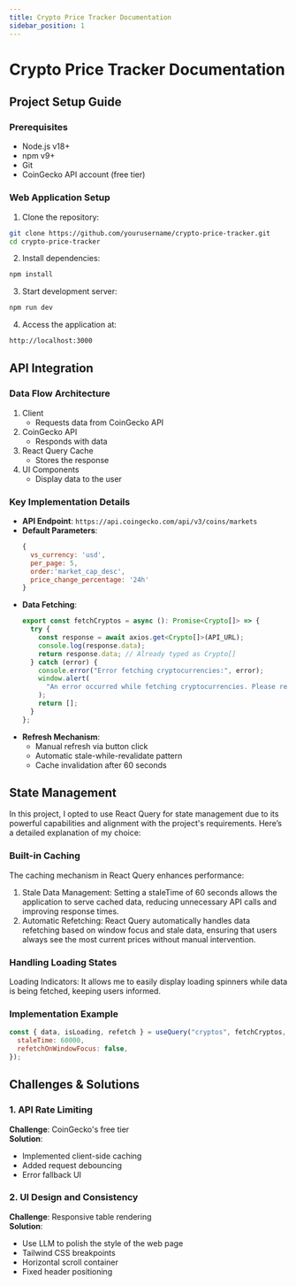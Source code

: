 ```yaml
---
title: Crypto Price Tracker Documentation
sidebar_position: 1
---
```


# Crypto Price Tracker Documentation

## Project Setup Guide

### Prerequisites

- Node.js v18+
- npm v9+
- Git
- CoinGecko API account (free tier)

### Web Application Setup

1. Clone the repository:

```bash
git clone https://github.com/yourusername/crypto-price-tracker.git
cd crypto-price-tracker
```

2. Install dependencies:

```bash
npm install
```

3. Start development server:

```bash
npm run dev
```

4. Access the application at:

```bash
http://localhost:3000
```

## API Integration

### Data Flow Architecture

1. Client
   - Requests data from CoinGecko API
2. CoinGecko API
   - Responds with data
3. React Query Cache
   - Stores the response
4. UI Components
   - Display data to the user

### Key Implementation Details

- **API Endpoint**: `https://api.coingecko.com/api/v3/coins/markets`
- **Default Parameters**:
  ```javascript
  {
    vs_currency: 'usd',
    per_page: 5,
    order:'market_cap_desc',
    price_change_percentage: '24h'
  }
  ```
- **Data Fetching**:
  ```typescript
  export const fetchCryptos = async (): Promise<Crypto[]> => {
    try {
      const response = await axios.get<Crypto[]>(API_URL);
      console.log(response.data);
      return response.data; // Already typed as Crypto[]
    } catch (error) {
      console.error("Error fetching cryptocurrencies:", error);
      window.alert(
        "An error occurred while fetching cryptocurrencies. Please refresh the page later."
      );
      return [];
    }
  };
  ```
- **Refresh Mechanism**:
  - Manual refresh via button click
  - Automatic stale-while-revalidate pattern
  - Cache invalidation after 60 seconds

## State Management

In this project, I opted to use React Query for state management due to its powerful capabilities and alignment with the project's requirements. Here’s a detailed explanation of my choice:

### Built-in Caching

The caching mechanism in React Query enhances performance:

1. Stale Data Management: Setting a staleTime of 60 seconds allows the application to serve cached data, reducing unnecessary API calls and improving response times.
2. Automatic Refetching: React Query automatically handles data refetching based on window focus and stale data, ensuring that users always see the most current prices without manual intervention.

### Handling Loading States


Loading Indicators: It allows me to easily display loading spinners while data is being fetched, keeping users informed.


### Implementation Example

```javascript
const { data, isLoading, refetch } = useQuery("cryptos", fetchCryptos, {
  staleTime: 60000,
  refetchOnWindowFocus: false,
});
```

## Challenges & Solutions

### 1. API Rate Limiting

**Challenge**: CoinGecko's free tier  
**Solution**:

- Implemented client-side caching
- Added request debouncing
- Error fallback UI



### 2. UI Design and Consistency

**Challenge**: Responsive table rendering  
**Solution**:

- Use LLM to polish the style of the web page
- Tailwind CSS breakpoints
- Horizontal scroll container
- Fixed header positioning


